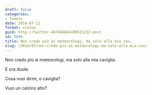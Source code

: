```yaml
---
draft: false
categories:
- Tweets
date: 2014-07-11
format: status
guid: http://twitter-487466664108511232-post
id: 5646
title: Non credo più ai meteorologi, ma solo alla mia cav…
slug: /2014/07/non-credo-piu-ai-meteorologi-ma-solo-alla-mia-cav/
---
```


Non credo più ai meteorologi, ma solo alla mia caviglia.
  
E ora duole.
  
Cosa vuoi dirmi, o caviglia?
  
Vuoi un calzino alto?